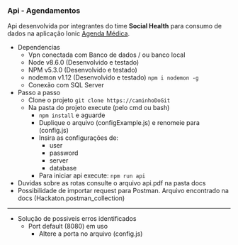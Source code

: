 ### Api - Agendamentos

Api desenvolvida por integrantes do time **Social Health** para consumo de dados na aplicação Ionic [Agenda Médica](https://github.com/RafaelLimaReis/Agenda-saude).

- Dependencias
    - Vpn conectada com Banco de dados / ou banco local
    - Node v8.6.0 (Desenvolvido e testado)
    - NPM v5.3.0 (Desenvolvido e testado)
    - nodemon v1.12 (Desenvolvido e testado) `npm i nodemon -g`
    - Conexão com SQL Server
- Passo a passo
    - Clone o projeto `git clone https://caminhoDoGit`
    - Na pasta do projeto execute (pelo cmd ou bash)
        - `npm install` e aguarde
        - Duplique o arquivo (configExample.js) e renomeie para (config.js)
        - Insira as configurações de:
            - user
            - password
            - server
            - database
        - Para iniciar api execute: `npm run api`
- Duvidas sobre as rotas consulte o arquivo api.pdf na pasta docs
- Possibilidade de importar request para Postman. Arquivo encontrado na docs (Hackaton.postman_collection)
---
- Solução de possiveis erros identificados
    - Port default (8080) em uso
        - Altere a porta no arquivo (config.js)